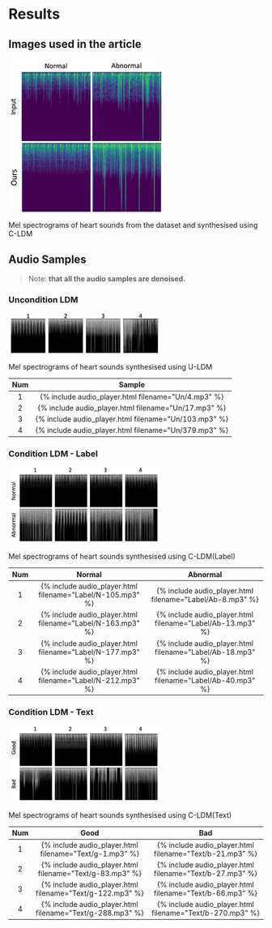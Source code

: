 # Results

## Images used in the article

<img src="pics/result-paper.png" alt="evolution" style="max-width: 60%;">
<p class="caption">Mel spectrograms of heart sounds from the dataset and synthesised using C-LDM</p>

## Audio Samples

> Note: __that all the audio samples are denoised.__

### Uncondition LDM

<img src="pics/Un.png" alt="evolution" style="max-width: 60%;">
<p class="caption">Mel spectrograms of heart sounds synthesised using U-LDM</p>

| Num |                        Sample                         |
|:---:|:-----------------------------------------------------:|
|  1  |  {% include audio_player.html filename="Un/4.mp3" %}  |
|  2  | {% include audio_player.html filename="Un/17.mp3" %}  |
|  3  | {% include audio_player.html filename="Un/103.mp3" %} |
|  4  | {% include audio_player.html filename="Un/379.mp3" %} |

### Condition LDM - Label

<img src="pics/Label.png" alt="evolution" style="max-width: 60%;">
<p class="caption">Mel spectrograms of heart sounds synthesised using C-LDM(Label)</p>

| Num |                           Normal                           |                          Abnormal                          |
|:---:|:----------------------------------------------------------:|:----------------------------------------------------------:|
|  1  | {% include audio_player.html filename="Label/N-105.mp3" %} | {% include audio_player.html filename="Label/Ab-8.mp3" %}  |
|  2  | {% include audio_player.html filename="Label/N-163.mp3" %} | {% include audio_player.html filename="Label/Ab-13.mp3" %} |
|  3  | {% include audio_player.html filename="Label/N-177.mp3" %} | {% include audio_player.html filename="Label/Ab-18.mp3" %} |
|  4  | {% include audio_player.html filename="Label/N-212.mp3" %} | {% include audio_player.html filename="Label/Ab-40.mp3" %} |

### Condition LDM - Text

<img src="pics/Text.png" alt="evolution" style="max-width: 60%;">
<p class="caption">Mel spectrograms of heart sounds synthesised using C-LDM(Text)</p>

| Num |                           Good                            |                            Bad                            |
|:---:|:---------------------------------------------------------:|:---------------------------------------------------------:|
|  1  |  {% include audio_player.html filename="Text/g-1.mp3" %}  | {% include audio_player.html filename="Text/b-21.mp3" %}  |
|  2  | {% include audio_player.html filename="Text/g-83.mp3" %}  | {% include audio_player.html filename="Text/b-27.mp3" %}  |
|  3  | {% include audio_player.html filename="Text/g-122.mp3" %} | {% include audio_player.html filename="Text/b-66.mp3" %}  |
|  4  | {% include audio_player.html filename="Text/g-288.mp3" %} | {% include audio_player.html filename="Text/b-270.mp3" %} |